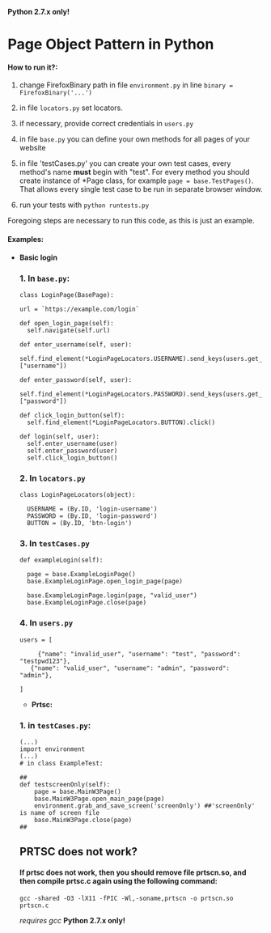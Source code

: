 **Python 2.7.x only!**

# Page Object Pattern in Python

#### How to run it?:


1. change FirefoxBinary path in file `environment.py` in line `binary = FirefoxBinary('...')`

2. in file `locators.py` set locators.

3. if necessary, provide correct credentials in `users.py`

4. in file `base.py` you can define your own methods for all pages of your website

5. in file 'testCases.py' you can create your own test cases, every method's name **must** begin with "test".
   For every method you should create instance of \*Page class, for example `page = base.TestPages()`. That allows every single test case to be run in separate browser window.

6. run your tests with `python runtests.py`

Foregoing steps are necessary to run this code, as this is just an example.

#### Examples:

- **Basic login**
    ### 1. In `base.py`:

    ```
    class LoginPage(BasePage):

    url = `https://example.com/login`

    def open_login_page(self):
      self.navigate(self.url)

    def enter_username(self, user):
      self.find_element(*LoginPageLocators.USERNAME).send_keys(users.get_user(user)["username"])

    def enter_password(self, user):
      self.find_element(*LoginPageLocators.PASSWORD).send_keys(users.get_user(user)["password"])

    def click_login_button(self):
      self.find_element(*LoginPageLocators.BUTTON).click()

    def login(self, user):
      self.enter_username(user)
      self.enter_password(user)
      self.click_login_button()
    ```

    ### 2. In `locators.py`

    ```
    class LoginPageLocators(object):

      USERNAME = (By.ID, 'login-username')
      PASSWORD = (By.ID, 'login-password')
      BUTTON = (By.ID, 'btn-login')
    ```
    ### 3. In `testCases.py`

    ```
    def exampleLogin(self):

      page = base.ExampleLoginPage()
      base.ExampleLoginPage.open_login_page(page)

      base.ExampleLoginPage.login(page, "valid_user")
      base.ExampleLoginPage.close(page)
    ```

    ### 4. In `users.py`

    ```
    users = [

	     {"name": "invalid_user", "username": "test", "password": "testpwd123"},
       {"name": "valid_user", "username": "admin", "password": "admin"},

    ]

    ```

  - **Prtsc:**

  ### 1. in `testCases.py`:

  ```
  (...)
  import environment
  (...)
  # in class ExampleTest:

  ##
  def testscreenOnly(self):
      page = base.MainW3Page()
      base.MainW3Page.open_main_page(page)
      environment.grab_and_save_screen('screenOnly') ##'screenOnly' is name of screen file
      base.MainW3Page.close(page)
  ##

  ```


  ## PRTSC does not work?

  #### If prtsc does not work, then you should remove file prtscn.so, and then compile prtsc.c again using the following command:

  ```
  gcc -shared -O3 -lX11 -fPIC -Wl,-soname,prtscn -o prtscn.so prtscn.c
  ```
  *requires gcc*
**Python 2.7.x only!**
